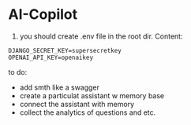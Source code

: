 # AI-Copilot

1. you should create .env file in the root dir. Content:

```
DJANGO_SECRET_KEY=supersecretkey
OPENAI_API_KEY=openaikey
```


to do:
* add smth like a swagger
* create a particulat assistant w memory base 
* connect the assistant with memory
* collect the analytics of questions and etc.


